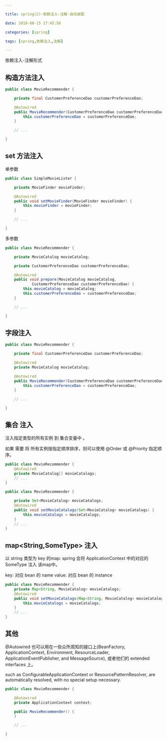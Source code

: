 ```yaml
---

title: spring(2)-依赖注入-注解-自动装配

date: 2018-08-15 17:45:50

categories: [spring]

tags: [spring,依赖注入,注解]

---
```



依赖注入-注解形式

<!--more-->

## 构造方法注入

```java
public class MovieRecommender {

    private final CustomerPreferenceDao customerPreferenceDao;

    @Autowired
    public MovieRecommender(CustomerPreferenceDao customerPreferenceDao) {
        this.customerPreferenceDao = customerPreferenceDao;
    }

    // ...

}
```

## set 方法注入


单参数 

```java
public class SimpleMovieLister {

    private MovieFinder movieFinder;

    @Autowired
    public void setMovieFinder(MovieFinder movieFinder) {
        this.movieFinder = movieFinder;
    }

    // ...

}
```


多参数 

```java
public class MovieRecommender {

    private MovieCatalog movieCatalog;

    private CustomerPreferenceDao customerPreferenceDao;

    @Autowired
    public void prepare(MovieCatalog movieCatalog,
            CustomerPreferenceDao customerPreferenceDao) {
        this.movieCatalog = movieCatalog;
        this.customerPreferenceDao = customerPreferenceDao;
    }

    // ...

}
```

## 字段注入

```java
public class MovieRecommender {

    private final CustomerPreferenceDao customerPreferenceDao;

    @Autowired
    private MovieCatalog movieCatalog;

    @Autowired
    public MovieRecommender(CustomerPreferenceDao customerPreferenceDao) {
        this.customerPreferenceDao = customerPreferenceDao;
    }

    // ...

}
```


## 集合 注入

注入指定类型的所有实例 到 集合变量中 。

如果 需要 将 所有实例按指定顺序排序，则可以使用 @Order 或 @Priority 指定顺序。

```java
public class MovieRecommender {
    @Autowired
    private MovieCatalog[] movieCatalogs;
    // ...
}

public class MovieRecommender {

    private Set<MovieCatalog> movieCatalogs;
    @Autowired
    public void setMovieCatalogs(Set<MovieCatalog> movieCatalogs) {
        this.movieCatalogs = movieCatalogs;
    }
    // ...
}
```

## map<String,SomeType> 注入

以 string 类型为 key 的map: spring 会将 ApplicationContext 中的对应的 SomeType 注入 该map中。

key: 对应 bean 的 name
value: 对应 bean 的 instance 

```java
public class MovieRecommender {
    private Map<String, MovieCatalog> movieCatalogs;
    @Autowired
    public void setMovieCatalogs(Map<String, MovieCatalog> movieCatalogs) {
        this.movieCatalogs = movieCatalogs;
    }
    // ...
}
```

## 其他

@Autowired 也可以用在一些众所周知的接口上(BeanFactory, ApplicationContext, Environment, ResourceLoader, ApplicationEventPublisher, and MessageSource),
或者他们的 extended interfaces 上。

such as ConfigurableApplicationContext or ResourcePatternResolver, are automatically resolved, with no special setup necessary.

```java
public class MovieRecommender {

    @Autowired
    private ApplicationContext context;

    public MovieRecommender() {
    }

    // ...

}
```
